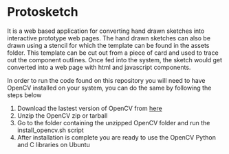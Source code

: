 Protosketch
===========

It is a web based application for converting hand drawn sketches into interactive prototype web pages. The hand drawn sketches can also be drawn using a stencil for which the template can be found in the assets folder. This template can be cut out from a piece of card and used to trace out the component outlines. Once fed into the system, the sketch would get converted into a web page with html and javascript components. 

In order to run the code found on this repository you will need to have OpenCV installed on your system, you can do the same by following the steps below

1. Download the lastest version of OpenCV from [here](http://sourceforge.net/projects/opencvlibrary/files/opencv-unix/)
2. Unzip the OpenCV zip or tarball 
3. Go to the folder containing the unzipped OpenCV folder and run the install_opencv.sh script
4. After installation is complete you are ready to use the OpenCV Python and C libraries on Ubuntu



